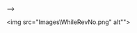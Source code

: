 <!-- Q1 OUTPUT
 <img src="Images\OddNos.png" alt="">
 
 Q2 OUTPUT
 <img src="Images\sumoEvenNo.png" alt="">

 Q3 OUTPUT
 <img src="Images\FirstandLastdigit.png" alt="">
 Q4 OUTPUT
  <img src="Images\Armstrongno.png" alt="">


Q5 OUTPUT
<img src="Images\productOfTwoNos.png" alt="">


Q6 OUTPUT
<img src="Images\EvenDigits.png" alt="">

Q7 OUTPUT
<!-- <img src="Images\ReverseNo.png" alt=""> --> -->
<!--  -->
<!-- <img src="Images\ifelse.png" alt="">
<img src="Images\AddTwoNo.png" alt="">
<img src="Images\sqrt.png" alt="">
<img src="Images\sqrt.png" alt=""> -->

<!-- <img src="Images\leap year.png" alt="">
<img src="Images\ternaryOperator.png" alt="">
<img src="Images\switchCase.png" alt=""> -->
<!-- <img src="Images\Factorial.png" alt="">
<img src="Images\ElectricityCharge.png" alt=""> -->


<!-- <img src="Images\Factorial.png" alt="">
<img src="Images\FubctionDecleration.png" alt="">
<img src="Images\GivenRange.png" alt=""> -->


<!-- <img src="Images\Hello.png" alt=""> -->
<!-- <img src="Images\text.png" alt=""> -->
<img src="Images\WhileRevNo.png" alt"">